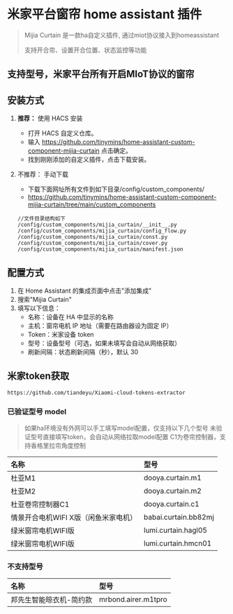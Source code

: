 # 米家平台窗帘 home assistant 插件

> Mijia Curtain 是一款ha自定义插件, 通过miot协议接入到homeassistant
>
> 支持开合帘、设置开合位置、状态监控等功能

## 支持型号，米家平台所有开启MIoT协议的窗帘

## 安装方式

1. **推荐：** 使用 HACS 安装

    * 打开 HACS 自定义仓库。
    * 输入 https://github.com/tinymins/home-assistant-custom-component-mijia-curtain 点击确定。
    * 找到刚刚添加的自定义插件，点击下载安装。

2. 不推荐： 手动下载

    * 下载下面网址所有文件到如下目录/config/custom_components/
    * https://github.com/tinymins/home-assistant-custom-component-mijia-curtain/tree/main/custom_components

    ```shell
    //文件目录结构如下
    /config/custom_components/mijia_curtain/__init__.py
    /config/custom_components/mijia_curtain/config_flow.py
    /config/custom_components/mijia_curtain/const.py
    /config/custom_components/mijia_curtain/cover.py
    /config/custom_components/mijia_curtain/manifest.json
    ```

## 配置方式

1. 在 Home Assistant 的集成页面中点击"添加集成"
2. 搜索"Mijia Curtain"
3. 填写以下信息：
   - 名称：设备在 HA 中显示的名称
   - 主机：窗帘电机 IP 地址（需要在路由器设为固定 IP）
   - Token：米家设备 token
   - 型号：设备型号（可选，如果未填写会自动从网络获取）
   - 刷新间隔：状态刷新间隔（秒），默认 30

## 米家token获取

```url
https://github.com/tiandeyu/Xiaomi-cloud-tokens-extractor
```

### 已验证型号 model

> 如果ha环境没有外网可以手工填写model配置，仅支持以下几个型号
> 未验证型号直接填写token，会自动从网络拉取model配置
> C1为卷帘控制器，支持香格里拉帘角度控制

| 名称 | 型号 |
| :---- | :--- |
| 杜亚M1 | dooya.curtain.m1 |
| 杜亚M2 | dooya.curtain.m2 |
| 杜亚卷帘控制器C1 | dooya.curtain.c1 |
| 情景开合电机WIFI X版（闲鱼米家电机） | babai.curtain.bb82mj |
| 绿米窗帘电机WIFI版 | lumi.curtain.hagl05 |
| 绿米窗帘电机WIFI版 | lumi.curtain.hmcn01 |

### 不支持型号

| 名称 | 型号 |
| :---- | :--- |
| 邦先生智能晾衣机-简约款 | mrbond.airer.m1tpro |
